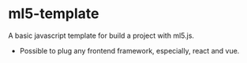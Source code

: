 # ml5-template

A basic javascript template for build a project with ml5.js. 



- Possible to plug any frontend framework, especially, react and vue.
